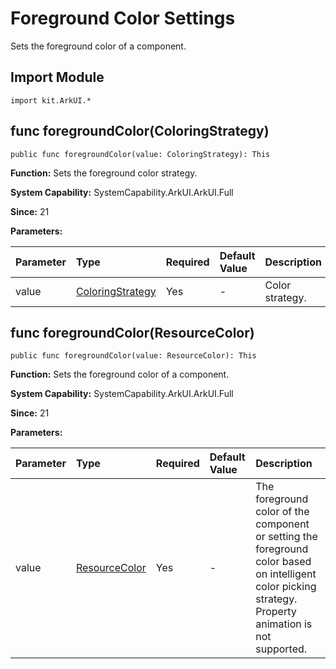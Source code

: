 # Foreground Color Settings

Sets the foreground color of a component.

## Import Module

```cangjie
import kit.ArkUI.*
```

## func foregroundColor(ColoringStrategy)

```cangjie
public func foregroundColor(value: ColoringStrategy): This
```

**Function:** Sets the foreground color strategy.

**System Capability:** SystemCapability.ArkUI.ArkUI.Full

**Since:** 21

**Parameters:**

| Parameter | Type | Required | Default Value | Description |
|:---|:---|:---|:---|:---|
| value | [ColoringStrategy](./cj-common-types.md#enum-coloringstrategy) | Yes | - | Color strategy. |

## func foregroundColor(ResourceColor)

```cangjie
public func foregroundColor(value: ResourceColor): This
```

**Function:** Sets the foreground color of a component.

**System Capability:** SystemCapability.ArkUI.ArkUI.Full

**Since:** 21

**Parameters:**

| Parameter | Type | Required | Default Value | Description |
|:---|:---|:---|:---|:---|
| value | [ResourceColor](../BasicServicesKit/cj-apis-base.md#interface-resourcecolor) | Yes | - | The foreground color of the component or setting the foreground color based on intelligent color picking strategy. Property animation is not supported. |
